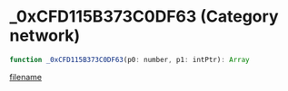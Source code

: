# _0xCFD115B373C0DF63 (Category network)

```js
function _0xCFD115B373C0DF63(p0: number, p1: intPtr): Array
```

[filename](_0xCFD115B373C0DF63_m.md ':include')